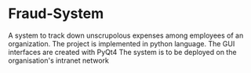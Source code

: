 # Fraud-System
A system to track down unscrupolous expenses among employees of an organization.
The project is implemented in python language. The GUI interfaces are created with PyQt4
The system is to be deployed on the organisation's intranet network
